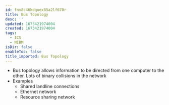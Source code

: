 ```yaml
---
id: fnx8c46kdquex85a2lf670r
title: Bus Topology
desc: ''
updated: 1673421974004
created: 1673421974004
tags:
  - ICS
  - NIBM
isDir: false
enableToc: false
title_imported: Bus Topology
---
```


-   Bus topology allows information to be directed from one computer to the other. Lots of binary collisions in the network
- Examples 
	- Shared landline connections 
	- Ethernet network 
	- Resource sharing network 
